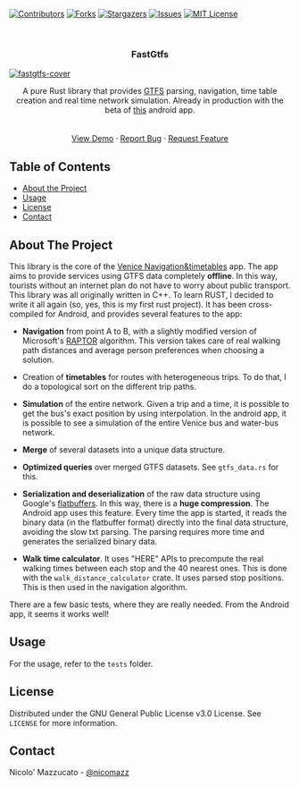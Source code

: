 

<!-- PROJECT SHIELDS -->

[![Contributors][contributors-shield]][contributors-url]
[![Forks][forks-shield]][forks-url]
[![Stargazers][stars-shield]][stars-url]
[![Issues][issues-shield]][issues-url]
[![MIT License][license-shield]][license-url]




<!-- PROJECT LOGO -->
<br />
<p align="center">
  <h3 align="center">FastGtfs</h3>

  <a href="https://i.ibb.co/XDqf83x/fastgtfs-cover.png">
   <!-- <img src="images/logo.png" alt="Logo" width="80" height="80">-->
   <img src="https://i.ibb.co/XDqf83x/fastgtfs-cover.png" alt="fastgtfs-cover" border="0">
  </a>


  <p align="center">
    A pure Rust library that provides <a href="https://developers.google.com/transit/gtfs">GTFS</a> parsing, navigation, time table creation and real time network simulation. Already in production with the beta of <a href="https://play.google.com/apps/testing/com.actv.nicomazz.lastjni">this</a> android app. 
    <br />
    <br />
    <br />
    <a href="https://play.google.com/apps/testing/com.actv.nicomazz.lastjni">View Demo</a>
    ·
    <a href="https://github.com/nicomazz/fastgtfs/issues">Report Bug</a>
    ·
    <a href="https://github.com/nicomazz/fastgtfs/issues">Request Feature</a>
  </p>
</p>



<!-- TABLE OF CONTENTS -->
## Table of Contents

* [About the Project](#about-the-project)
* [Usage](#usage)
* [License](#license)
* [Contact](#contact)


<!-- ABOUT THE PROJECT -->
## About The Project


This library is the core of the [Venice Navigation&timetables](https://play.google.com/apps/testing/com.actv.nicomazz.lastjni) app. The app aims to provide services using GTFS data completely **offline**. In this way, tourists without an internet plan do not have to worry about public transport.
This library was all originally written in C++. To learn RUST, I decided to write it all again (so, yes, this is my first rust project). It has been cross-compiled for Android, and provides several features to the app:

- **Navigation** from point A to B, with a slightly modified version of Microsoft's [RAPTOR](https://www.microsoft.com/en-us/research/wp-content/uploads/2012/01/raptor_alenex.pdf) algorithm. This version takes care of real walking path distances and average person preferences when choosing a solution.

- Creation of **timetables** for routes with heterogeneous trips. To do that, I do a topological sort on the different trip paths.

- **Simulation** of the entire network. Given a trip and a time, it is possible to get the bus's exact position by using interpolation. In the android app, it is possible to see a simulation of the entire Venice bus and water-bus network.

- **Merge** of several datasets into a unique data structure.

- **Optimized queries** over merged GTFS datasets. See `gtfs_data.rs` for this.
    
- **Serialization and deserialization** of the raw data structure using Google's [flatbuffers](https://google.github.io/flatbuffers/). In this way, there is a **huge compression**. The Android app uses this feature. Every time the app is started, it reads the binary data (in the flatbuffer format) directly into the final data structure, avoiding the slow txt parsing. The parsing requires more time and generates the serialized binary data.

- **Walk time calculator**. It uses "HERE" APIs to precompute the real walking times between each stop and the 40 nearest ones. This is done with the `walk_distance_calculator` crate. It uses parsed stop positions. This is then used in the navigation algorithm.

There are a few basic tests, where they are really needed. From the Android app, it seems it works well!


<!-- USAGE EXAMPLES -->
## Usage

For the usage, refer to the `tests` folder.


<!-- LICENSE -->
## License

Distributed under the GNU General Public License v3.0 License. See `LICENSE` for more information.



<!-- CONTACT -->
## Contact

Nicolo' Mazzucato - [@nicomazz](https://twitter.com/nicomazz)



<!-- MARKDOWN LINKS & IMAGES -->
<!-- https://www.markdownguide.org/basic-syntax/#reference-style-links -->
[contributors-shield]: https://img.shields.io/github/contributors/nicomazz/fastgtfs.svg?style=flat-square
[contributors-url]: https://github.com/nicomazz/fastgtfs/graphs/contributors
[forks-shield]: https://img.shields.io/github/forks/nicomazz/fastgtfs.svg?style=flat-square
[forks-url]: https://github.com/nicomazz/fastgtfs/network/members
[stars-shield]: https://img.shields.io/github/stars/nicomazz/fastgtfs.svg?style=flat-square
[stars-url]: https://github.com/nicomazz/fastgtfs/stargazers
[issues-shield]: https://img.shields.io/github/issues/nicomazz/fastgtfs.svg?style=flat-square
[issues-url]: https://github.com/nicomazz/fastgtfs/issues
[license-shield]: https://img.shields.io/github/license/nicomazz/fastgtfs.svg?style=flat-square
[license-url]: https://github.com/nicomazz/fastgtfs/blob/master/LICENSE.txt
[linkedin-shield]: https://img.shields.io/badge/-LinkedIn-black.svg?style=flat-square&logo=linkedin&colorB=555
[linkedin-url]: https://linkedin.com/in/nicomazz
[product-screenshot]: images/screenshot.png
